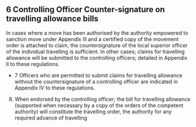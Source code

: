 ## 6 Controlling Officer Counter-signature on travelling allowance bills

In cases where a move has been authorised by the authority empowered to sanction move under Appendix Ill and a certified copy of the movement order is attached to claim, the countersignature of the local superior officer of the individual travelling is sufficient. In other cases; claims for travelling allowance will be submitted to the controlling officers; detailed in Appendix Il to these regulations.

- 7 Officers who are permitted to submit claims for travelling allowance without the countersignature of a controlling officer are indicated in Appendix IV to these regulations.
8. When endorsed by the controlling officer; the bill for travelling allowance (supported when necessary by a copy of the orders of the competent authority) will constitute the travelling order, the authority for any required advance of travelling
